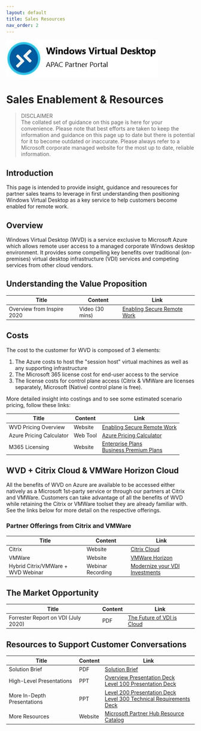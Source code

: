 ```yaml
---
layout: default
title: Sales Resources
nav_order: 2
---
```


![WVD APAC](/images/wvdlogo.jpg "Windows Virtual Desktop")  
# Sales Enablement & Resources

> DISCLAIMER  
> The collated set of guidance on this page is here for your convenience. Please note that best efforts are taken
> to keep the information and guidance on this page up to date but there is potential for it to become outdated 
> or inaccurate. Please always refer to a Microsoft corporate managed website for the most up to date, reliable information.

## Introduction
This page is intended to provide insight, guidance and resoureces for partner sales teams to leverage in first understanding then positioning Windows Virtual Desktop as a key service to help customers become enabled for remote work.  

## Overview
Windows Virtual Desktop (WVD) is a service exclusive to Microsoft Azure which allows remote user access to a managed corporate Windows desktop environment. It provides some compelling key benefits over traditional (on-premises) virtual desktop infrastructure (VDI) services and competing services from other cloud vendors.  

## Understanding the Value Proposition

| Title                            |  Content  |  Link                                                    |
| -------------------------------- | --------- |--------------------------------------------------------- |
| Overview from Inspire 2020   |  Video (30 mins)    | [Enabling Secure Remote Work](https://myinspire.microsoft.com/sessions/371d3fb4-026c-4d7c-a1db-8d8bac2ee98a?source=sessions) |



## Costs
The cost to the customer for WVD is composed of 3 elements:
1. The Azure costs to host the "session host" virtual machines as well as any supporting infrastructure
2. The Microsoft 365 license cost for end-user access to the service
3. The license costs for control plane access (Citrix & VMWare are licenses separately, Microsoft (Native) control plane is free).

More detailed insight into costings and to see some estimated scenario pricing, follow these links:  

| Title                            |  Content  |  Link                                                    |
| -------------------------------- | --------- |--------------------------------------------------------- |
| WVD Pricing Overview        |  Website  | [Enabling Secure Remote Work](https://azure.microsoft.com/en-us/pricing/details/virtual-desktop/) |
| Azure Pricing Calculator     | Web Tool  | [Azure Pricing Calculator](https://azure.microsoft.com/en-us/pricing/calculator/?service=virtual-desktop)  |
| M365 Licensing             | Website   | [Enterprise Plans](https://www.microsoft.com/en-nz/microsoft-365/compare-microsoft-365-enterprise-plans)  <br/> [Business Premium Plans](https://www.microsoft.com/en-nz/microsoft-365/business#compareProductsRegion)  |



## WVD + Citrix Cloud & VMWare Horizon Cloud
All the benefits of WVD on Azure are available to be accessed either natively as a Microsoft 1st-party service or through our partners at Citrix and VMWare. Customers can take advantage of all the benefits of WVD while retaining the Citrix or VMWare toolset they are already familiar with. See the links below for more detail on the respective offerings. 

### Partner Offerings from Citrix and VMWare

| Title                            |  Content  |  Link                                                    |
| -------------------------------- | --------- |--------------------------------------------------------- |
| Citrix                          | Website    | [Citrix Cloud](https://www.citrix.com/en-nz/global-partners/microsoft/azure.html)  |
| VMWare                           | Website   | [VMWare Horizon](https://www.vmware.com/products/horizon-cloud-virtual-desktops.html) |
| Hybrid Citrix/VMWare + WVD Webinar | Webinar Recording     | [Modernize your VDI Investments](https://info.microsoft.com/ww-landing-azure-webinar-series-modernize-your-vdi-investments-with-windows-virtual-desktop.html) |





## The Market Opportunity

| Title                            |  Content  |  Link                                                    |
| -------------------------------- | --------- |--------------------------------------------------------- |
| Forrester Report on VDI (July 2020) | PDF       | [The Future of VDI is Cloud](https://azure.microsoft.com/en-gb/resources/the-future-of-vdi-is-cloud/) |
  


   
## Resources to Support Customer Conversations

|        Title          |  Content  |  Link                                                    |
| --------------------- | --------- |--------------------------------------------------------- |
| Solution Brief   |  PDF     | [Solution Brief](https://www.microsoft.com/azure/partners/resources/windows-virtual-desktop-solution-brief) |
| High-Level Presentations   |  PPT     | [Overview Presentation Deck](https://www.microsoft.com/azure/partners/resources/windows-virtual-desktop-deck)  <br/>  [Level 100 Presentation Deck](https://www.microsoft.com/azure/partners/resources/microsoft-windows-virtual-desktop-level-100-overview)  |
| More In-Depth Presentations   |  PPT     | [Level 200 Presentation Deck](https://www.microsoft.com/azure/partners/resources/windows-virtual-desktop-l200-presentation) <br/> [Level 300 Technical Requirements Deck](https://www.microsoft.com/azure/partners/resources/windows-virtual-desktop-technical-requirements) | 
| More Resources | Website | [Microsoft Partner Hub Resource Catalog](https://www.microsoft.com/azure/partners/resources?filters=migrate-existing-apps,windows-virtual-desktop) |

